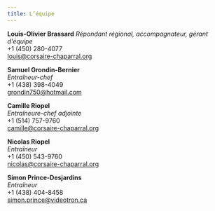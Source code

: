 ```yaml
---
title: L’équipe
---
```


**Louis-Olivier Brassard**
_Répondant régional, accompagnateur, gérant d'équipe_  
+1 (450) 280-4077  
louis@corsaire-chaparral.org

**Samuel Grondin-Bernier**  
_Entraîneur-chef_  
+1 (438) 398-4049  
grondin750@hotmail.com

**Camille Riopel**  
_Entraîneure-chef adjointe_  
+1 (514) 757-9760  
camille@corsaire-chaparral.org

**Nicolas Riopel**  
_Entraîneur_  
+1 (450) 543-9760  
nicolas@corsaire-chaparral.org

**Simon Prince-Desjardins**  
_Entraîneur_  
+1 (438) 404-8458  
simon.prince@videotron.ca
